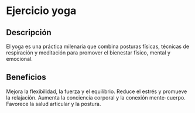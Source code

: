 # Ejercicio yoga

## Descripción
El yoga es una práctica milenaria que combina posturas físicas, técnicas de respiración y meditación para promover el bienestar físico, mental y emocional.

## Beneficios
Mejora la flexibilidad, la fuerza y el equilibrio.
Reduce el estrés y promueve la relajación.
Aumenta la conciencia corporal y la conexión mente-cuerpo.
Favorece la salud articular y la postura.
